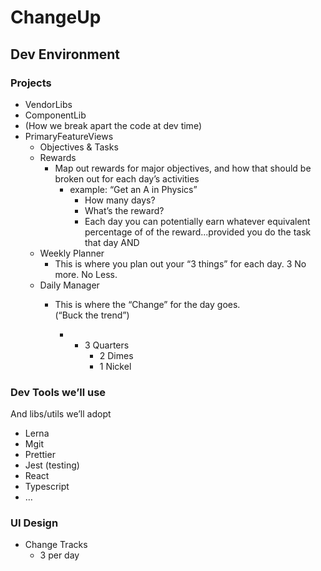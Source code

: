 # ChangeUp  
  
## Dev Environment  
  
### Projects  
  
* VendorLibs  
* ComponentLib  
* (How we break apart the code at dev time)  
* PrimaryFeatureViews  
    * Objectives & Tasks  
    * Rewards  
        * Map out rewards for major objectives, and how that should be broken out for each day’s activities  
            * example:  “Get an A in Physics”  
                * How many days?  
                * What’s the reward?  
                * Each day you can potentially earn whatever equivalent percentage of of the reward...provided you do the task that day AND  
    * Weekly Planner  
        * This is where you plan out your “3 things” for each day.   3 No more.  No Less.  
    * Daily Manager  
        * This is where the “Change” for the day goes.  
            (“Buck the trend”)  
  
            * - 3 Quarters  
                - 2 Dimes  
                - 1 Nickel  
  
### Dev Tools we’ll use  
  
And libs/utils we’ll adopt  
  
* Lerna  
* Mgit  
* Prettier  
* Jest (testing)  
* React  
* Typescript  
* …  
  
### UI Design  
  
* Change Tracks  
    * 3 per day  
